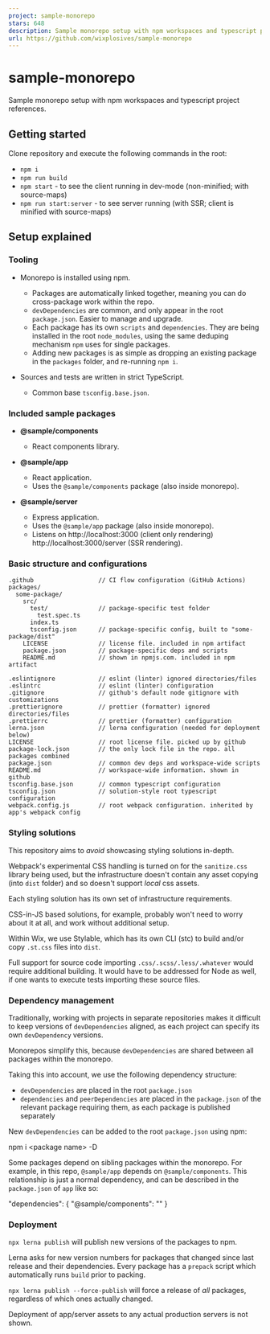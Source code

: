 ```yaml
---
project: sample-monorepo
stars: 648
description: Sample monorepo setup with npm workspaces and typescript project references
url: https://github.com/wixplosives/sample-monorepo
---
```


sample-monorepo
===============

Sample monorepo setup with npm workspaces and typescript project references.

Getting started
---------------

Clone repository and execute the following commands in the root:

-   `npm i`
-   `npm run build`
-   `npm start` - to see the client running in dev-mode (non-minified; with source-maps)
-   `npm run start:server` - to see server running (with SSR; client is minified with source-maps)

Setup explained
---------------

### Tooling

-   Monorepo is installed using npm.
    
    -   Packages are automatically linked together, meaning you can do cross-package work within the repo.
    -   `devDependencies` are common, and only appear in the root `package.json`. Easier to manage and upgrade.
    -   Each package has its own `scripts` and `dependencies`. They are being installed in the root `node_modules`, using the same deduping mechanism `npm` uses for single packages.
    -   Adding new packages is as simple as dropping an existing package in the `packages` folder, and re-running `npm i`.
-   Sources and tests are written in strict TypeScript.
    
    -   Common base `tsconfig.base.json`.

### Included sample packages

-   **@sample/components**
    
    -   React components library.
-   **@sample/app**
    
    -   React application.
    -   Uses the `@sample/components` package (also inside monorepo).
-   **@sample/server**
    
    -   Express application.
    -   Uses the `@sample/app` package (also inside monorepo).
    -   Listens on http://localhost:3000 (client only rendering) http://localhost:3000/server (SSR rendering).

### Basic structure and configurations

```
.github                  // CI flow configuration (GitHub Actions)
packages/
  some-package/
    src/
      test/              // package-specific test folder
        test.spec.ts
      index.ts
      tsconfig.json      // package-specific config, built to "some-package/dist"
    LICENSE              // license file. included in npm artifact
    package.json         // package-specific deps and scripts
    README.md            // shown in npmjs.com. included in npm artifact

.eslintignore            // eslint (linter) ignored directories/files
.eslintrc                // eslint (linter) configuration
.gitignore               // github's default node gitignore with customizations
.prettierignore          // prettier (formatter) ignored directories/files
.prettierrc              // prettier (formatter) configuration
lerna.json               // lerna configuration (needed for deployment below)
LICENSE                  // root license file. picked up by github
package-lock.json        // the only lock file in the repo. all packages combined
package.json             // common dev deps and workspace-wide scripts
README.md                // workspace-wide information. shown in github
tsconfig.base.json       // common typescript configuration
tsconfig.json            // solution-style root typescript configuration
webpack.config.js        // root webpack configuration. inherited by app's webpack config
```

### Styling solutions

This repository aims to _avoid_ showcasing styling solutions in-depth.

Webpack's experimental CSS handling is turned on for the `sanitize.css` library being used, but the infrastructure doesn't contain any asset copying (into `dist` folder) and so doesn't support _local_ css assets.

Each styling solution has its own set of infrastructure requirements.

CSS-in-JS based solutions, for example, probably won't need to worry about it at all, and work without additional setup.

Within Wix, we use Stylable, which has its own CLI (stc) to build and/or copy `.st.css` files into `dist`.

Full support for source code importing `.css/.scss/.less/.whatever` would require additional building. It would have to be addressed for Node as well, if one wants to execute tests importing these source files.

### Dependency management

Traditionally, working with projects in separate repositories makes it difficult to keep versions of `devDependencies` aligned, as each project can specify its own `devDependency` versions.

Monorepos simplify this, because `devDependencies` are shared between all packages within the monorepo.

Taking this into account, we use the following dependency structure:

-   `devDependencies` are placed in the root `package.json`
-   `dependencies` and `peerDependencies` are placed in the `package.json` of the relevant package requiring them, as each package is published separately

New `devDependencies` can be added to the root `package.json` using npm:

npm i <package name\> -D

Some packages depend on sibling packages within the monorepo. For example, in this repo, `@sample/app` depends on `@sample/components`. This relationship is just a normal dependency, and can be described in the `package.json` of `app` like so:

  "dependencies": {
    "@sample/components": "<package version>"
  }

### Deployment

`npx lerna publish` will publish new versions of the packages to npm.

Lerna asks for new version numbers for packages that changed since last release and their dependencies. Every package has a `prepack` script which automatically runs `build` prior to packing.

`npx lerna publish --force-publish` will force a release of _all_ packages, regardless of which ones actually changed.

Deployment of app/server assets to any actual production servers is not shown.
